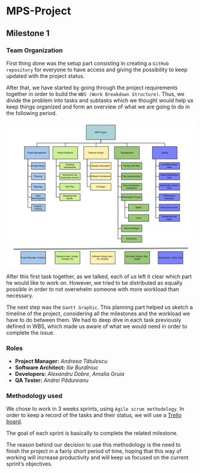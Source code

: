 # MPS-Project

## Milestone 1

### Team Organization

First thing done was the setup part consisting in creating a `GitHub repository` for everyone to have access and giving the possibility to keep updated with the project status.

After that, we have started by going through the project requirements together in order to build the `WBS (Work Breakdown Structure)`. Thus, we divide the problem into tasks and subtasks which we thought would help us keep things organized and form an overview of what we are going to do in the following period.

![WBS](./MPS-wbs.png)

After this first task together, as we talked, each of us left it clear which part he would like to work on. However, we tried to be distributed as equally possible in order to not overwhelm someone with more workload than necessary.

The next step was the `Gantt Graphic`. This planning part helped us sketch a timeline of the project, considering all the milestones and the workload we have to do between them. We had to deep dive in each task previously defined in WBS, which made us aware of what we would need in order to complete the issue. 


### Roles

* **Project Manager:** *Andreea Tătulescu*
* **Software Architect:** *Ilie Burdîniuc*
* **Developers:** *Alexandru Dobre*, *Amalia Gruia*
* **QA Tester:** *Andrei Pădureanu*

### Methodology used

We chose to work in 3 weeks sprints, using `Agile scrum methodology`. In order to keep a record of the tasks and their status, we will use a [Trello board](https://trello.com/b/ErNesWJF/mps-project).

The goal of each sprint is basically to complete the related milestone.

The reason behind our decision to use this methodology is the need to finish the project in a fairly short period of time, hoping that this way of working will increase productivity and will keep us focused on the current sprint’s objectives.




